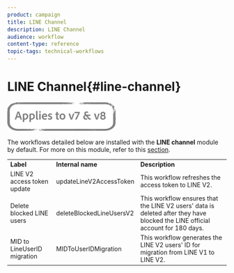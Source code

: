 ```yaml
---
product: campaign
title: LINE Channel
description: LINE Channel
audience: workflow
content-type: reference
topic-tags: technical-workflows
---
```


# LINE Channel{#line-channel}

![](../../assets/common.svg)

The workflows detailed below are installed with the **LINE channel** module by default. For more on this module, refer to this [section](../../../common/delivery/using/line-channel.md).

<table> 
 <tbody> 
  <tr> 
   <td> <strong>Label</strong><br /> </td> 
   <td> <strong>Internal name</strong><br /> </td> 
   <td> <strong>Description</strong><br /> </td> 
  </tr> 
  <tr> 
   <td> <span class="uicontrol">LINE V2 access token update</span> <br /> </td> 
   <td> <span class="uicontrol">updateLineV2AccessToken</span> <br /> </td> 
   <td> This workflow refreshes the access token to LINE V2.<br /> </td> 
  </tr> 
  <tr> 
   <td> <span class="uicontrol">Delete blocked LINE users</span> <br /> </td> 
   <td> <span class="uicontrol">deleteBlockedLineUsersV2</span> <br /> </td> 
   <td> This workflow ensures that the LINE V2 users' data is deleted after they have blocked the LINE official account for 180 days.<br /> </td> 
  </tr> 
  <tr> 
   <td> <span class="uicontrol">MID to LineUserID migration</span> <br /> </td> 
   <td> <span class="uicontrol">MIDToUserIDMigration</span> <br /> </td> 
   <td> This workflow generates the LINE V2 users' ID for migration from LINE V1 to LINE V2.<br /> </td> 
  </tr> 
 </tbody> 
</table>

